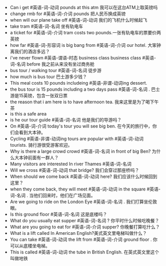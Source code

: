 - Can i get #英语-词-动词  pounds at this atm 我可以在这台ATM上取英镑吗
- change rmb for #英语-词-介词  pounds 把人民币换成英镑
- when will our plane take off #英语-词-动词  我们的飞机什么时候起飞
- take tram #英语-词-名词  坐有轨电车
- a ticket for #英语-词-介词 tram costs two pounds.一张有轨电车的票要价两英镑
- how far #英语-词-形容词 is big bang from #英语-词-介词  our hotel. 大笨钟离我们的酒店多远？
- i've never flown #英语-谓语-时态  business class business class #英语-词-名词 before 我之前从来没有坐过商务舱
- bus tour / walking tour #英语-词-名词   徒步游
- how much is bus tour 巴士游多少钱？
- This meal costs 10 pounds includeing #英语-非谓-动词ing dessert.
- the bus tour is 15 pounds including a two days pass #英语-词-名词 . 巴士游是15英镑，包含一张双日票
- the reason that i am here is to have afternoon tea. 我来这里是为了喝下午茶
- is this a safe area
- is he our tour guide #英语-词-名词  他是我们的导游吗？
- On #英语-词-介词 today's tour you will see big ben. 在今天的旅行中，你们会看到大本钟。
- Cycling #英语-非谓-动词ing  tours are popular with #英语-词-动词  tourists. 骑行游很受游客欢迎。
- Why is there a large crowd  crowd #英语-词-名词  in front of big Ben? 为什么大本钟前面有一群人？
- Many visitors are interested In river Thames #英语-词-名词 
- Will we cross #英语-词-动词 that bridge? 我们会穿过那座桥吗？
- When should we come back #英语-词-动词  here? 我们应该什么时候回到这里？
- when they come back, they will meet #英语-词-动词  in the square #英语-词-名词 . 当他们回来时，他们在广场见面。
- Are we going to ride on the London Eye #英语-词-名词 . 我们打算坐伦敦眼。
- Is this ground floor #英语-词-名词  这是底楼吗？
- What do you usually eat supper #英语-词-名词  ? 你平时什么时候吃晚餐？
- What are you going to eat for #英语-词-介词 supper? 你晚餐打算吃什么？
- What is a lift called In American English?美式英文里电梯叫做什么？
- You can take #英语-词-动词  the lift from #英语-词-介词  ground floor . 你可以从底楼坐电梯。
- This is called #英语-词-动词  the tube in British English. 在英式英文里这个叫做地铁